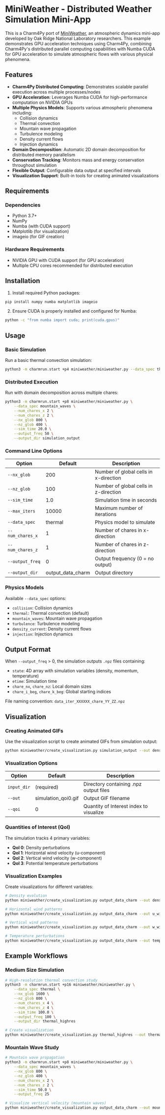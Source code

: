 # MiniWeather - Distributed Weather Simulation Mini-App

This is a Charm4Py port of [MiniWeather](https://github.com/mrnorman/miniWeather), an atmospheric dynamics mini-app developed by Oak Ridge National Laboratory researchers. 
This example demonstrates GPU acceleration techniques using Charm4Py, combining Charm4Py's distributed parallel computing capabilities with Numba CUDA for GPU acceleration to simulate atmospheric flows with various physical phenomena.

## Features

- **Charm4Py Distributed Computing**: Demonstrates scalable parallel execution across multiple processes/nodes
- **GPU Acceleration**: Leverages Numba CUDA for high-performance computation on NVIDIA GPUs
- **Multiple Physics Models**: Supports various atmospheric phenomena including:
  - Collision dynamics
  - Thermal convection
  - Mountain wave propagation
  - Turbulence modeling
  - Density current flows
  - Injection dynamics
- **Domain Decomposition**: Automatic 2D domain decomposition for distributed memory parallelism
- **Conservation Tracking**: Monitors mass and energy conservation throughout simulation
- **Flexible Output**: Configurable data output at specified intervals
- **Visualization Support**: Built-in tools for creating animated visualizations

## Requirements

### Dependencies
- Python 3.7+
- NumPy
- Numba (with CUDA support)
- Matplotlib (for visualization)
- imageio (for GIF creation)

### Hardware Requirements
- NVIDIA GPU with CUDA support (for GPU acceleration)
- Multiple CPU cores recommended for distributed execution

## Installation

1. Install required Python packages:
```bash
pip install numpy numba matplotlib imageio
```

2. Ensure CUDA is properly installed and configured for Numba:
```bash
python -c "from numba import cuda; print(cuda.gpus)"
```

## Usage

### Basic Simulation

Run a basic thermal convection simulation:
```bash
python3 -m charmrun.start +p4 miniweather/miniweather.py --data_spec thermal --sim_time 10.0 --nx_glob 400 --nz_glob 200
```

### Distributed Execution

Run with domain decomposition across multiple chares:
```bash
python3 -m charmrun.start +p8 miniweather/miniweather.py \
    --data_spec mountain_waves \
    --num_chares_x 2 \
    --num_chares_z 2 \
    --nx_glob 800 \
    --nz_glob 400 \
    --sim_time 20.0 \
    --output_freq 50 \
    --output_dir simulation_output
```

### Command Line Options

| Option | Default | Description |
|--------|---------|-------------|
| `--nx_glob` | 200 | Number of global cells in x-direction |
| `--nz_glob` | 100 | Number of global cells in z-direction |
| `--sim_time` | 1.0 | Simulation time in seconds |
| `--max_iters` | 10000 | Maximum number of iterations |
| `--data_spec` | thermal | Physics model to simulate |
| `--num_chares_x` | 1 | Number of chares in x-direction |
| `--num_chares_z` | 1 | Number of chares in z-direction |
| `--output_freq` | 0 | Output frequency (0 = no output) |
| `--output_dir` | output_data_charm | Output directory |

### Physics Models

Available `--data_spec` options:
- `collision`: Collision dynamics
- `thermal`: Thermal convection (default)
- `mountain_waves`: Mountain wave propagation
- `turbulence`: Turbulence modeling
- `density_current`: Density current flows
- `injection`: Injection dynamics

## Output Format

When `--output_freq` > 0, the simulation outputs `.npz` files containing:
- `state`: 4D array with simulation variables (density, momentum, temperature)
- `etime`: Simulation time
- `chare_nx`, `chare_nz`: Local domain sizes
- `chare_i_beg`, `chare_k_beg`: Global starting indices

File naming convention: `data_iter_XXXXXX_chare_YY_ZZ.npz`

## Visualization

### Creating Animated GIFs

Use the visualization script to create animated GIFs from simulation output:

```bash
python miniweather/create_visualization.py simulation_output --out density_evolution.gif --qoi 0
```

### Visualization Options

| Option | Default | Description |
|--------|---------|-------------|
| `input_dir` | (required) | Directory containing .npz output files |
| `--out` | simulation_qoi0.gif | Output GIF filename |
| `--qoi` | 0 | Quantity of Interest index to visualize |

### Quantities of Interest (QoI)

The simulation tracks 4 primary variables:
- **QoI 0**: Density perturbations
- **QoI 1**: Horizontal wind velocity (u-component)
- **QoI 2**: Vertical wind velocity (w-component) 
- **QoI 3**: Potential temperature perturbations

### Visualization Examples

Create visualizations for different variables:
```bash
# Density evolution
python miniweather/create_visualization.py output_data_charm --out density.gif --qoi 0

# Horizontal wind patterns
python miniweather/create_visualization.py output_data_charm --out u_wind.gif --qoi 1

# Vertical wind patterns  
python miniweather/create_visualization.py output_data_charm --out w_wind.gif --qoi 2

# Temperature perturbations
python miniweather/create_visualization.py output_data_charm --out temperature.gif --qoi 3
```

## Example Workflows

### Medium Size Simulation
```bash
# High-resolution thermal convection study
python3 -m charmrun.start +p16 miniweather/miniweather.py \
    --data_spec thermal \
    --nx_glob 1600 \
    --nz_glob 800 \
    --num_chares_x 4 \
    --num_chares_z 4 \
    --sim_time 100.0 \
    --output_freq 100 \
    --output_dir thermal_highres

# Create visualization
python miniweather/create_visualization.py thermal_highres --out thermal_simulation.gif --qoi 0
```

### Mountain Wave Study
```bash
# Mountain wave propagation
python3 -m charmrun.start +p8 miniweather/miniweather.py \
    --data_spec mountain_waves \
    --nx_glob 800 \
    --nz_glob 400 \
    --num_chares_x 2 \
    --num_chares_z 2 \
    --sim_time 50.0 \
    --output_freq 25

# Visualize vertical velocity (mountain waves)
python miniweather/create_visualization.py output_data_charm --out mountain_waves.gif --qoi 2
```
